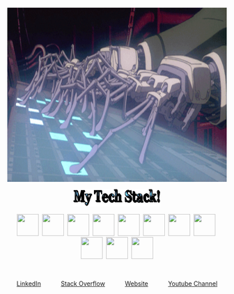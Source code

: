 <!--
<p align="center">
  <img width="800" height="400" src="https://github.com/Gustav-Rasmussen/Gustav-Rasmussen/blob/master/giphy.gif">
</p>
-->

<p align="center">
  <img width="800" height="400" src="https://github.com/Gustav-Rasmussen/Gustav-Rasmussen/blob/master/ghost_in_a_shell.gif">
</p>

<p align="center">
  <img width="200" height="40" src="https://github.com/Gustav-Rasmussen/Gustav-Rasmussen/blob/master/text.gif">
</p>

<p align="center">
<img height="50" width="50" src="https://cdn.jsdelivr.net/npm/simple-icons@v3/icons/python.svg" />&nbsp;
<img height="50" width="50" src="https://cdn.jsdelivr.net/npm/simple-icons@v3/icons/pandas.svg" />&nbsp;
<img height="50" width="50" src="https://cdn.jsdelivr.net/npm/simple-icons@v3/icons/amazonaws.svg" />&nbsp;
<img height="50" width="50" src="https://cdn.jsdelivr.net/npm/simple-icons@v3/icons/azuredevops.svg" />&nbsp;
<img height="50" width="50" src="https://cdn.jsdelivr.net/npm/simple-icons@3.7.0/icons/visualstudiocode.svg" />&nbsp;
<img height="50" width="50" src="https://cdn.jsdelivr.net/npm/simple-icons@3.7.0/icons/powershell.svg" />&nbsp;
<img height="50" width="50" src="https://cdn.jsdelivr.net/npm/simple-icons@v3/icons/apachespark.svg" />&nbsp;
<img height="50" width="50" src="https://cdn.jsdelivr.net/npm/simple-icons@v3/icons/linux.svg" />&nbsp;
<img height="50" width="50" src="https://cdn.jsdelivr.net/npm/simple-icons@v3/icons/mysql.svg" />&nbsp;
<img height="50" width="50" src="https://cdn.jsdelivr.net/npm/simple-icons@3.7.0/icons/latex.svg" />&nbsp;
<img height="50" width="50" src="https://cdn.jsdelivr.net/npm/simple-icons@3.7.0/icons/html5.svg" />
</p></br>

<p align="center">
  <a href="https://www.linkedin.com/in/gustav-collin-rasmussen-700a192a/">LinkedIn</a>&ensp;&ensp;&ensp;&ensp;&ensp;&ensp;
  <a href="https://stackoverflow.com/users/7445528/gustav-rasmussen?tab=profile">Stack Overflow</a>&ensp;&ensp;&ensp;&ensp;&ensp;&ensp;
  <a href="http://newthinktank.dk/">Website</a>&ensp;&ensp;&ensp;&ensp;&ensp;&ensp;
  <a href="https://www.youtube.com/channel/UCFdvrL3KjfK7X5UQqzv3qGQ?">Youtube Channel</a>
</p>
